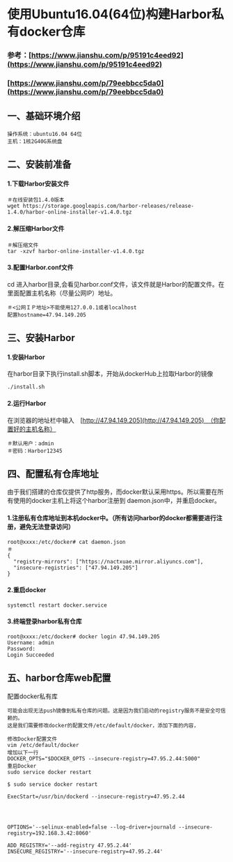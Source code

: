 # 使用Ubuntu16.04\(64位\)构建Harbor私有docker仓库

### 参考：[https://www.jianshu.com/p/95191c4eed92](https://www.jianshu.com/p/95191c4eed92)

### [https://www.jianshu.com/p/79eebbcc5da0](https://www.jianshu.com/p/79eebbcc5da0)

## 一、基础环境介绍

```
操作系统：ubuntu16.04 64位
主机：1核2G40G系统盘
```

## 二、安装前准备

#### 1.下载Harbor安装文件

```
＃在线安装包1.4.0版本
wget https://storage.googleapis.com/harbor-releases/release-1.4.0/harbor-online-installer-v1.4.0.tgz
```

#### 2.解压缩Harbor文件

```
＃解压缩文件
tar -xzvf harbor-online-installer-v1.4.0.tgz
```

#### 3.配置Harbor.conf文件

cd 进入harbor目录,会看见harbor.conf文件，该文件就是Harbor的配置文件。在里面配置主机名称（尽量公网IP）地址。

```
＃<公网ＩＰ地址>不能使用127.0.0.1或者localhost
配置hostname=47.94.149.205
```

## 三、安装Harbor

#### 1.安装Harbor

在harbor目录下执行install.sh脚本，开始从dockerHub上拉取Harbor的镜像

```
./install.sh
```

#### 2.运行Harbor

在浏览器的地址栏中输入　[http://47.94.149.205](http://47.94.149.205)　（你配置好的主机名称）

```
＃默认用户：admin
＃密码：Harbor12345
```

## 四、配置私有仓库地址

由于我们搭建的仓库仅提供了http服务，而docker默认采用https。所以需要在所有使用的docker主机上将这个harbor注册到 daemon.json中，并重启docker。

#### 1.注册私有仓库地址到本机docker中。（所有访问harbor的docker都需要进行注册，避免无法登录访问）

```
root@xxxx:/etc/docker# cat daemon.json 
＃
{
  "registry-mirrors": ["https://nactxuae.mirror.aliyuncs.com"],
  "insecure-registries": ["47.94.149.205"]
}
```

#### 2.重启docker

```
systemctl restart docker.service
```

#### 3.终端登录harbor私有仓库

```
root@xxxx:/etc/docker# docker login 47.94.149.205
Username: admin
Password: 
Login Succeeded
```

## 五、harbor仓库web配置

配置docker私有库

```
可能会出现无法push镜像到私有仓库的问题。这是因为我们启动的registry服务不是安全可信赖的。
这是我们需要修改docker的配置文件/etc/default/docker，添加下面的内容，

修改Docker配置文件
vim /etc/default/docker
增加以下一行
DOCKER_OPTS="$DOCKER_OPTS --insecure-registry=47.95.2.44:5000"
重启Docker
sudo service docker restart

$ sudo service docker restart

ExecStart=/usr/bin/dockerd --insecure-registry=47.95.2.44




OPTIONS='--selinux-enabled=false --log-driver=journald --insecure-registry=192.168.3.42:8060'

ADD_REGISTRY='--add-registry 47.95.2.44'
INSECURE_REGISTRY='--insecure-registry=47.95.2.44'
```



